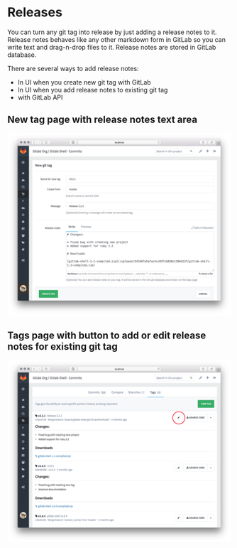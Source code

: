 # Releases

You can turn any git tag into release by just adding a release notes to it. 
Release notes behaves like any other markdown form in GitLab so you can write text and drag-n-drop files to it.
Release notes are stored in GitLab database. 

There are several ways to add release notes: 

* In UI when you create new git tag with GitLab
* In UI when you add release notes to existing git tag
* with GitLab API

## New tag page with release notes text area

![new_tag](releases/new_tag.png)

## Tags page with button to add or edit release notes for existing git tag

![tags](releases/tags.png)

